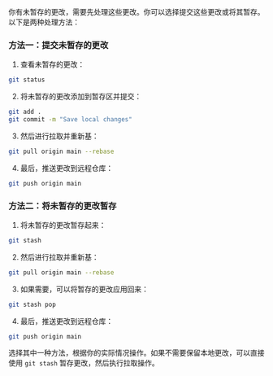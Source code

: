 你有未暂存的更改，需要先处理这些更改。你可以选择提交这些更改或将其暂存。以下是两种处理方法：

### 方法一：提交未暂存的更改

1. 查看未暂存的更改：

```bash
git status
```

2. 将未暂存的更改添加到暂存区并提交：

```bash
git add .
git commit -m "Save local changes"
```

3. 然后进行拉取并重新基：

```bash
git pull origin main --rebase
```

4. 最后，推送更改到远程仓库：

```bash
git push origin main
```

### 方法二：将未暂存的更改暂存

1. 将未暂存的更改暂存起来：

```bash
git stash
```

2. 然后进行拉取并重新基：

```bash
git pull origin main --rebase
```

3. 如果需要，可以将暂存的更改应用回来：

```bash
git stash pop
```

4. 最后，推送更改到远程仓库：

```bash
git push origin main
```

选择其中一种方法，根据你的实际情况操作。如果不需要保留本地更改，可以直接使用 `git stash` 暂存更改，然后执行拉取操作。